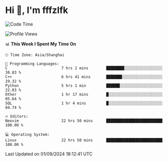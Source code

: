 # Hi 👋, I'm fffzlfk

<!--START_SECTION:waka-->
![Code Time](http://img.shields.io/badge/Code%20Time-962%20hrs%201%20min-blue)

![Profile Views](http://img.shields.io/badge/Profile%20Views-0-blue)

📊 **This Week I Spent My Time On** 

```text
🕑︎ Time Zone: Asia/Shanghai

💬 Programming Languages: 
C                        7 hrs 2 mins        ████████░░░░░░░░░░░░░░░░░   30.83 % 
C++                      6 hrs 41 mins       ███████░░░░░░░░░░░░░░░░░░   29.32 % 
Python                   5 hrs 1 min         ██████░░░░░░░░░░░░░░░░░░░   22.03 % 
Other                    1 hr 17 mins        █░░░░░░░░░░░░░░░░░░░░░░░░   05.64 % 
SQL                      1 hr 4 mins         █░░░░░░░░░░░░░░░░░░░░░░░░   04.74 % 

🔥 Editors: 
Neovim                   22 hrs 50 mins      █████████████████████████   100.00 % 

💻 Operating System: 
Linux                    22 hrs 50 mins      █████████████████████████   100.00 % 
```


 Last Updated on 01/09/2024 18:12:41 UTC
<!--END_SECTION:waka-->
